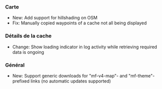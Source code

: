 
### Carte
- New: Add support for hillshading on OSM
- Fix: Manually copied waypoints of a cache not all being displayed

### Détails de la cache
- Change: Show loading indicator in log activity while retrieving required data is ongoing

### Général
- New: Support generic downloads for "mf-v4-map"- and "mf-theme"-prefixed links (no automatic updates supported)
